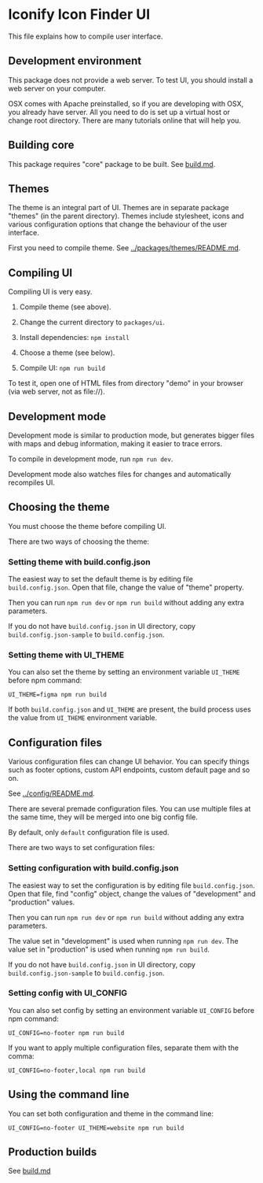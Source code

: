 # Iconify Icon Finder UI

This file explains how to compile user interface.

## Development environment

This package does not provide a web server. To test UI, you should install a web server on your computer.

OSX comes with Apache preinstalled, so if you are developing with OSX, you already have server. All you need to do is set up a virtual host or change root directory. There are many tutorials online that will help you.

## Building core

This package requires "core" package to be built. See [build.md](build.md).

## Themes

The theme is an integral part of UI. Themes are in separate package "themes" (in the parent directory). Themes include stylesheet, icons and various configuration options that change the behaviour of the user interface.

First you need to compile theme. See [../packages/themes/README.md](../packages/themes/README.md).

## Compiling UI

Compiling UI is very easy.

1. Compile theme (see above).

2. Change the current directory to `packages/ui`.

3. Install dependencies: `npm install`

4. Choose a theme (see below).

5. Compile UI: `npm run build`

To test it, open one of HTML files from directory "demo" in your browser (via web server, not as file://).

## Development mode

Development mode is similar to production mode, but generates bigger files with maps and debug information, making it easier to trace errors.

To compile in development mode, run `npm run dev`.

Development mode also watches files for changes and automatically recompiles UI.

## Choosing the theme

You must choose the theme before compiling UI.

There are two ways of choosing the theme:

### Setting theme with build.config.json

The easiest way to set the default theme is by editing file `build.config.json`. Open that file, change the value of "theme" property.

Then you can run `npm run dev` or `npm run build` without adding any extra parameters.

If you do not have `build.config.json` in UI directory, copy `build.config.json-sample` to `build.config.json`.

### Setting theme with UI_THEME

You can also set the theme by setting an environment variable `UI_THEME` before npm command:

```
UI_THEME=figma npm run build
```

If both `build.config.json` and `UI_THEME` are present, the build process uses the value from `UI_THEME` environment variable.

## Configuration files

Various configuration files can change UI behavior. You can specify things such as footer options, custom API endpoints, custom default page and so on.

See [../config/README.md](../config/README.md).

There are several premade configuration files. You can use multiple files at the same time, they will be merged into one big config file.

By default, only `default` configuration file is used.

There are two ways to set configuration files:

### Setting configuration with build.config.json

The easiest way to set the configuration is by editing file `build.config.json`. Open that file, find "config" object, change the values of "development" and "production" values.

Then you can run `npm run dev` or `npm run build` without adding any extra parameters.

The value set in "development" is used when running `npm run dev`. The value set in "production" is used when running `npm run build`.

If you do not have `build.config.json` in UI directory, copy `build.config.json-sample` to `build.config.json`.

### Setting config with UI_CONFIG

You can also set config by setting an environment variable `UI_CONFIG` before npm command:

```
UI_CONFIG=no-footer npm run build
```

If you want to apply multiple configuration files, separate them with the comma:

```
UI_CONFIG=no-footer,local npm run build
```

## Using the command line

You can set both configuration and theme in the command line:

```
UI_CONFIG=no-footer UI_THEME=website npm run build
```

## Production builds

See [build.md](build.md)
